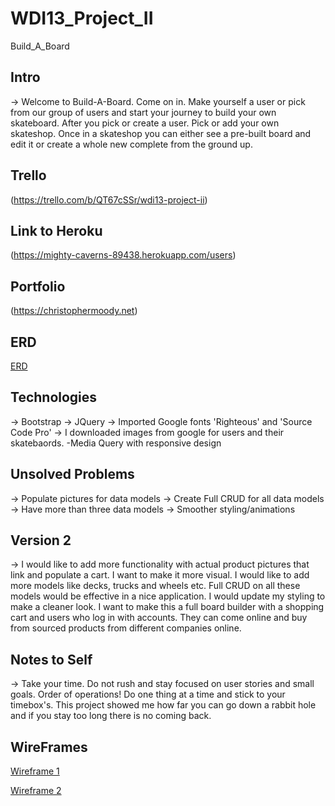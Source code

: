 # WDI13_Project_II
Build_A_Board

## Intro
-> Welcome to Build-A-Board. Come on in. Make yourself a user or pick from our group of users and start your journey to build your own skateboard. After you pick or create a user. Pick or add your own skateshop. Once in a skateshop you can either see a pre-built board and edit it or create a whole new complete from the ground up.

## Trello
(https://trello.com/b/QT67cSSr/wdi13-project-ii)

## Link to Heroku
(https://mighty-caverns-89438.herokuapp.com/users)

## Portfolio
(https://christophermoody.net)

## ERD
[ERD](https://i.imgur.com/ISDF0FR.png)

## Technologies
-> Bootstrap
-> JQuery
-> Imported Google fonts 'Righteous' and 'Source Code Pro'
-> I downloaded images from google for users and their skatebaords.
-Media Query with responsive design

## Unsolved Problems
-> Populate pictures for data models
-> Create Full CRUD for all data models
-> Have more than three data models
-> Smoother styling/animations

## Version 2 
-> I would like to add more functionality with actual product pictures that link and populate a cart. I want to make it more visual. I would like to add more models like decks, trucks and wheels etc. Full CRUD on all these models would be effective in a nice application. I would update my styling to make a cleaner look. I want to make this a full board builder with a shopping cart and users who log in with accounts. They can come online and buy from sourced products from different companies online.

## Notes to Self
-> Take your time. Do not rush and stay focused on user stories and small goals. Order of operations! Do one thing at a time and stick to your timebox's. This project showed me how far you can go down a rabbit hole and if you stay too long there is no coming back. 

## WireFrames

[Wireframe 1](https://i.imgur.com/ljtVKrW.jpg)

[Wireframe 2](https://i.imgur.com/ZemUW8i.jpg)